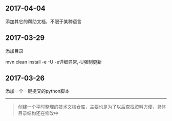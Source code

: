 ## 2017-04-04

添加其它的帮助文档，不限于某种语言




## 2017-03-29

添加目录


mvn clean install -e -U -e详细异常,-U强制更新






## 2017-03-26


添加一个一键提交的python脚本

---

> 创建一个平时整理的技术文档仓库，主要也是为了以后查找资料方便，具体目录结构还在修改中



